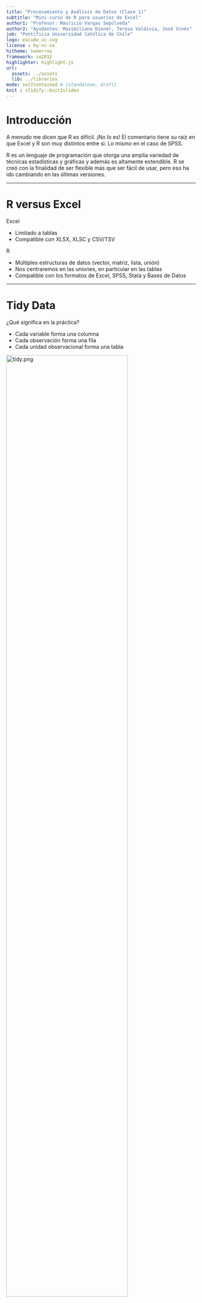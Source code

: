```yaml
---
title: "Procesamiento y Análisis de Datos (Clase 1)"
subtitle: "Mini-curso de R para usuarios de Excel"
author1: "Profesor: Mauricio Vargas Sepúlveda"
author2: "Ayudantes: Maximiliano Diener, Teresa Valdivia, José Vinés"
job: "Pontificia Universidad Católica de Chile"
logo: escudo_uc.svg
license : by-nc-sa
hitheme: tomorrow
framework: io2012
highlighter: highlight.js
url:
  assets: ../assets
  lib: ../libraries
mode: selfcontained # {standalone, draft}
knit : slidify::knit2slides
---
```




# Introducción

A menudo me dicen que R es difícil. ¡No lo es! El comentario tiene su raíz en que Excel y R son muy distintos entre si. Lo mismo en el caso de SPSS.

R es un lenguaje de programación que otorga una amplia variedad de técnicas estadísticas y gráficas y además es altamente extendible. R se creó con la finalidad de ser flexible más que ser fácil de usar, pero eso ha ido cambiando en las últimas versiones.

---

# R versus Excel

Excel
* Limitado a tablas
* Compatible con XLSX, XLSC y CSV/TSV

R
* Múltiples estructuras de datos (vector, matriz, lista, unión)
* Nos centraremos en las uniones, en particular en las tablas
* Compatible con los formatos de Excel, SPSS, Stata y Bases de Datos

---

# Tidy Data

¿Qué significa en la práctica?

* Cada variable forma una columna
* Cada observación forma una fila
* Cada unidad observacional forma una tabla

<img src="img/tidy.png" alt="tidy.png" style="width: 80%;"/>

Tldr; esta es la 3era forma normal de Codd.

---

# La filosofía del curso

<img src="img/tidy-data.png" alt="tidy-data.png" style="width: 100%;"/>

---

# Google Sheets

Funciones básicas que deberían manejar:

* SUM()
* SUMIF()
* VLOOKUP()

---

# Google Sheets

## SUM()

<h3 style="font-family: 'Source Code Pro',monospace;">
SUM(RANGO)
<br>
=SUM(A2:A100)
<br>
=SUM(1,2,3,4,5)
<br>
=SUM(1,2,A2:A50)
</h3>

---

# Google Sheets

## SUMIF()

<h3 style="font-family: 'Source Code Pro',monospace;">
SUMIF(RANGO, CRITERIO, RANGO SUMA)
<br>
SUMIF(A1:A10,">20")
<br>
SUMIF(A1:A10,"Santiago Centro",B1:B10)
</h3>

---

# Google Sheets

## VLOOPKUP()

<h3 style="font-family: 'Source Code Pro',monospace;">
VLOOPKUP(VALOR BUSCADO, RANGO, INDICE, ORDENADO)
<br>
VLOOKUP(10003, A2:B26, 2, FALSE)
</h3>

---

# Google Sheets

## Actividad de repaso

Veamos el archivo [lecture1_officesupplies](https://goo.gl/bp22w9)

1. Crea una copia de la tabla en tu cuenta de Google Drive
2. En una nueva hoja lleva la tabla a formato tidy
3. Crea una columna que muestre el ingreso correspondiente a cada registro
4. En una nueva hoja para cada tabla muestra Las unidades vendidas totales por:
  1. Región
  2. Item
  3. Por región e item

---

# R y RStudio

El problema para los usuarios nuevos es que si descargas R desde CRAN, The Comprehensive R Archive Network, el sitio oficial, obtienes una terminal y una interfaz gráfica muy limitada. 

Un entorno de desarrollo integrado (IDE) como RStudio entrega una ventana con paneles organizados como en SPSS. Esto es como comprar el motor (R) y el resto del automóvil (RStudio) por separado.

---

# Paquetes de R

R contempla muchas funciones, desde la media y la desviación estándar a funciones específicas para quienes se dedican a literatura o finanzas.

En lugar de proveer un instalador de varios GB con todas las funciones, la instalación de R provee un conjunto mínimo de funciones de amplio uso. Para extender la instalación básica la comunidad R ha organizado las distintas funciones en "paquetes" que son conjuntos de funciones ordenados por tópicos y siguen una lógica similar a la de los complementos del navegador de internet.

---

# Base R y Tidyverse

Base R es el núcleo de R, es lo que se obtiene al instalar R. Esta base viene del lenguaje S, otro lenguaje de programación, cuya primera versión es de 1976 y sobre esa base existen desarrollos nuevos.

El Tidyverse es un conjunto de paquetes de R con una filosofía común y están diseñados para trabajar en conjunto y simplificar diferentes tareas que se pueden hacer con base R.

---

# ¡Eficiencia, Eficiencia, Eficiencia!

* Para aprovechar eficientemente el tiempo de la clase la instalación de R quedará para el final
* Vamos a usar RStudio Server
* Para la clase todo lo necesario ya está configurado en el servidor.

---

# Instalación de paquetes de R

Veremos el uso básico de los siguientes paquetes de R que son parte del Tidyverse:

* `readr`: importar CSV, TSV y similares
* `readxl`: importar XLSX y XLS
* `dplyr`: manipulación de datos
* `ggplot2`: gráficos
* `forcats`: manejo de variables categóricas

Para usar lo anterior emplearemos `pacman`, un paquete de administración que carga e instala paquetes.

---

# ¿Cómo se usará lo anterior?

<img src="img/workflow.svg" alt="workflow.svg" style="width: 80%;"/>

El ícono `%>%` corresponde al paquete `magrittr`, se carga automáticamente al cargar `dplyr` y permite conectar distintas funciones.

---

# Gramática de verbos

`dplyr` provee una serie de funciones que permiten modificar una tabla, esas funciones se han estructurado en forma de verbos:

* `select()`	seleccionar columnas
* `filter()` filtrar filas
* `arrange()`	reordenar filas
* `mutate()`	crear columnas
* `group_by()` agrupar por valores antes de realizar una operación (e.g. expresar promedios de los grupos *Santiago*, *Valdivia* y *Concepción* de la columna `X1`)
* `summarise()`	resumir valores (e.g. reducir la tabla y mostrar el sueldo promedio por grupo de la columna `X2` y el arriendo promedio por grupo de la columna `X3`)
* `ungroup()` desagrupar (e.g. si necesito realizar una operación posterior a la de `summarise()`)

---

## ¿Cómo operan los verbos?

Supongamos que `arriendos_por_region.csv` contiene 300 observaciones (100 por región) de los sueldos de trabajadores de *Santiago*, *Valdivia* y *Concepción* desplegados de la siguiente forma:

|X1      |X2     |X3    |
|--------|-------|------|
|Santiago|500000 |120000|
|Santiago|1200000|350000|
|etc...  |       |      |

<br>El arriendo y sueldo promedio ordenado en una tabla de 3x3 de menos a más sería:


```r
read_csv("arriendos_por_region.csv") %>% 
  group_by(X1) %>% # agrupar por región
  summarise(sueldo_promedio = mean(X2),
            arriendo_promedio = mean(X3)) %>% # calcular sueldo y arriendo promedio
  ungroup() %>% # desagrupar 
  arrange(X2,X3) # ordenar de menos a más
```

---

## Tarea Nº1

Abre RStudio Server, ve a File &rarr; New Project y crea un nuevo proyecto con tu nombre en un nuevo directorio (e.g *mauricio_vargas_clase_1*)

La próxima vez que quieras ver tus avances puedes ir al directorio del proyecto y abrir el archivo RProj para tener todo linkeado a ese directorio.

Ve a File &rarr; New &rarr; RScript para ir anotando lo que veremos a continuación

---

## Tarea Nº1

Ejecuta el siguiente código haciendo click en Run o presionando Ctrl/Cmd+Enter:


```r
### instalar y cargar pacman usando Base R
if (!require("pacman")) install.packages("pacman")

### instalar y/o cargar lo ya mencionado usando pacman
p_load(readr,readxl,dplyr,ggplot2,forcats)
```

La primera línea instruye a la máquina a instalar `pacman` si no encuentra el paquete.

---

## Tarea Nº2

En R se puede leer CSV, JSON, XLSX y otros formatos incluyendo DTA y SAV. Para simplificar, por esta vez, usaremos `mpg` que es un dataset que incluye `ggplot2`.

Pasos a seguir:

1. En el panel de la derecha ir a Help y busca "mpg".
2. En el panel inferior ir a Console y teclea "mpg + Enter".
3. Filtrar y ver los modelos lanzados después del año 2000 (columna `year`) y que tienen 4 cilindros (columna `cyl`)
4. Filtrar por tipo de transmisión (`trans`) y por millas por galón en ciudad (`cty`) y millas por galón en autopista (`hwy`) descendentemente.
5. Filtrar los automóviles de 4 o más cilindros hechos en el año 2008 y ordenados ascendentemente por `cty`.

---

## Desarrollo Tarea Nº2

### Paso 3:


```r
mpg %>% 
  filter(year > 2000,
         cyl == 4)
```

---

## Desarrollo Tarea Nº2

### Paso 4:


```r
mpg %>% 
  arrange(trans)

mpg %>% 
  arrange(-cty)

mpg %>% 
  arrange(trans,desc(cty),desc(hwy))
```

¡Esto no es posible de hacer en Excel excepto si se usa tablas dinámicas!

---

## Desarrollo Tarea Nº2

### Paso 5:


```r
mpg %>% 
  filter(year == 2008, cyl == 4) %>% 
  arrange(cty)
```

---

## Tarea Nº3

Vamos a usar el archivo [clase1_insumosoficina.xlsx](https://goo.gl/sfFia4) y lo vamos a descargar y leer desde R.

Pasos a seguir:

1. Crear el directorio "datasets" y descargar el archivo si y sólo si este no está en el directorio "datasets"
2. Leer el archivo XLSX usando la función `read_excel` (una función del paquete `readxl`) y obtener las unidades vendidas totales por región, por item y por región e item
3. Obtener el ingreso total por región e item
4. Modificar el dataset original para agregar una columna de ingreso y guardar los resultados usando la función `write_csv` (una función del paquete `readr`)

---

## Desarrollo Tarea Nº3

### Paso 1:

¡No olvidar ir guardando los cambios!


```r
folder = "datasets/"
file = paste0(folder,"clase1_insumosoficina.xlsx") 
### "paste0" pega elementos sin espacios
### "paste" agrega espacios

try(dir.create(folder))

if(!file.exists(file)) {
  download.file(
    "https://goo.gl/sfFia4",
    file)
}
```

---

## Desarrollo Tarea Nº3

### Paso 2:


```r
officesupplies = read_excel(file)

### vista rápida de las columnas
str(officesupplies)

### convertir la columna Units a enteros
officesupplies = officesupplies %>% mutate(Units = as.integer(Units))

### regiones distintas
officesupplies %>% select(Region) %>% distinct()

### items distintos
officesupplies %>% select(Item) %>% distinct()
```

---

## Desarrollo Tarea Nº3

### Paso 2 (continuación):


```r
### unidades totales por región
officesupplies %>% 
  select(Region,Units) %>%
  group_by(Region) %>% 
  summarise(Sold_Units = sum(Units))

### unidades totales por item
officesupplies %>% 
  select(Item,Units) %>% 
  group_by(Item) %>% 
  summarise(Sold_Units = sum(Units))

### unidades totales por region e item
officesupplies %>% 
  select(Region,Item,Units) %>% 
  group_by(Region,Item) %>% 
  summarise(Sold_Units = sum(Units))
```

---

## Desarrollo Tarea Nº3

### Paso 3:


```r
### ingreso por región e item
officesupplies %>% 
  select(Region,Item,Units,`Unit Price`) %>% 
  rename(Unit_Price = `Unit Price`) %>% 
  group_by(Region,Item) %>% 
  summarise(Income = sum(Units * Unit_Price))
```

---

### Paso 4:


```r
officesupplies = officesupplies %>% 
  select(Region,Item,Units,`Unit Price`) %>% 
  rename(Unit_Price = `Unit Price`) %>% 
  mutate(Income = Units * Unit_Price) %>% 
  write_csv(paste0(folder,"lecture1_office_supplies.csv"))
```

---

## Tarea Nº4

Vamos a usar el archivo [clase1_cobre.csv](https://goo.gl/vFg7vb) y lo vamos a descargar y leer desde R.

Pasos a seguir:

1. Crear el directorio "datasets" y descargar el archivo si y sólo si este no está en el directorio "datasets"
2. Leer el archivo CSV usando la función `read_csv` (una función del paquete `readr`) y convierte la columna `product` de `chr` a `factor` (para poder mostrar mejor la información en el paso 3)
  1. En lugar de `copper` deberás mostrar *Cobre*
  2. En lugar de `other` deberás mostrar *Pulpa de madera, fruta, salmón y otros*
3. Crea un gráfico de línea con las siguientes características
  1. El *eje x* debe ser el año (mostrar todos los años) y el *eje y* las exportaciones
  2. Coloreado por producto con los colores `c("#40b8d0", "#b2d183")` y con ancho de línea de `1.5`
  3. El *eje x* debe mostrar todos los años
  4. El título debe ser *Composición de las exportaciones a China ($)* y el subtítulo debe ser *Fuente: Aduana de Chile*

---

## Desarrollo Tarea Nº4

### Paso 1:


```r
folder = "datasets/"
file = paste0(folder,"clase1_cobre.csv") 
### "paste0" pega elementos sin espacios
### "paste" agrega espacios

try(dir.create(folder))

if(!file.exists(file)) {
  download.file(
    "https://goo.gl/vFg7vb",
    file)
}
```

---

## Desarrollo Tarea Nº4

### Paso 2:


```r
copper = read_csv(file)

### vista rápida de las columnas
str(copper)

### convertir a factor
copper = copper %>% 
  mutate(product = factor(product, levels = c("copper","others"),
                          labels = c("Cobre ","Pulpa de madera, fruta, salmón y otros")))
```

---

## Desarrollo Tarea Nº4

### Paso 3:


```r
copper %>% 
  ggplot(aes(y = export, x = year, colour = product)) + 
  geom_line(size = 1.5) + 
  scale_x_continuous(breaks = seq(2006,2014,1)) +
  labs(title = "Composici\u00f3n de las exportaciones a China ($)", 
       subtitle = "Fuente: Aduana de Chile",
       x = "A\u00f1o", 
       y = "Millones de d\u00f3lares") + 
  scale_colour_manual(values = c("#40b8d0", "#b2d183"))
```

---

## Tarea Nº5

A partir de lo anterior crea un gráfico de área y luego un gráfico de área y uno de barras revirtiendo el orden en que se muestran las series.

---

## Desarrollo Tarea Nº5

### Parte 1:


```r
copper %>% 
  ggplot(aes(y = export, x = year, fill = product)) + 
  geom_area() + 
  scale_x_continuous(breaks = seq(2006,2014,1)) + 
  labs(title = "Composici\u00f3n de las exportaciones a China ($)", 
       subtitle = "Fuente: Aduana de Chile",
       x = "A\u00f1o", 
       y = "Millones de d\u00f3lares") + 
  scale_fill_manual(values = c("#40b8d0", "#b2d183"))
```

---

## Desarrollo Tarea Nº5

### Parte 2:


```r
copper %>% 
  ggplot(aes(y = export, x = year, fill = fct_rev(product))) + 
  geom_area() + 
  scale_x_continuous(breaks = seq(2006,2014,1)) + 
  labs(title = "Composici\u00f3n de las exportaciones a China ($)", 
       subtitle = "Fuente: Aduana de Chile",
       x = "A\u00f1o", 
       y = "Millones de d\u00f3lares") + 
  scale_fill_manual(values = c("#b2d183","#40b8d0"))
```

---

## Desarrollo Tarea Nº5

### Parte 3:


```r
copper %>%
  ggplot(aes(y = export, x = year, fill = fct_rev(product))) + 
  geom_col() + 
  scale_x_continuous(breaks = seq(2006,2014,1)) +
  labs(title = "Composici\u00f3n de las exportaciones a China ($)", 
       subtitle = "Fuente: Aduana de Chile",
       x = "A\u00f1o", 
       y = "Millones de d\u00f3lares") + 
  scale_fill_manual(values = c("#b2d183","#40b8d0"))
```

---

## Tarea Nº6

Ahora mejora el gráfico de barras anterior:

1. Agrega etiquetas de datos a las series
2. Arregla los colores del fondo y mueve la leyenda a la parte inferior

---

## Desarrollo Tarea Nº6

### Parte 1:


```r
chart = copper %>%
  group_by(year) %>% 
  mutate(pos = cumsum(export) - (0.5 * export)) %>% 
  ggplot(aes(y = export, x = year, fill = fct_rev(product))) + 
  geom_col() + 
  geom_text(aes(x = year, y = pos, label = export), colour = "black", 
            size = 4, show.legend = F) + 
  scale_x_continuous(breaks = seq(2006,2014,1)) +
  labs(title = "Composici\u00f3n de las exportaciones a China ($)", 
       subtitle = "Fuente: Aduana de Chile",
       x = "A\u00f1o", 
       y = "Millones de d\u00f3lares")
```

---

## Desarrollo Tarea Nº6

### Parte 2:


```r
chart +
  scale_fill_manual(values = c("#b2d183","#40b8d0")) + 
  theme_bw() +
  theme(legend.position = "bottom", legend.direction = "horizontal", 
        legend.title = element_blank()) +
  guides(fill = guide_legend(reverse = T))
```

---

## Tarea Nº7

Selecciona todos los archivos de tu projecto en RStudio Server y exporta tus archivos para bajarlos en zip.

Si el alcanza el tiempo, instala R y RStudio en tu propio notebook.

* [Descargar R](https://cran.r-project.org/)

* [Descargar RStudio](https://www.rstudio.com/products/rstudio/download/#download)
